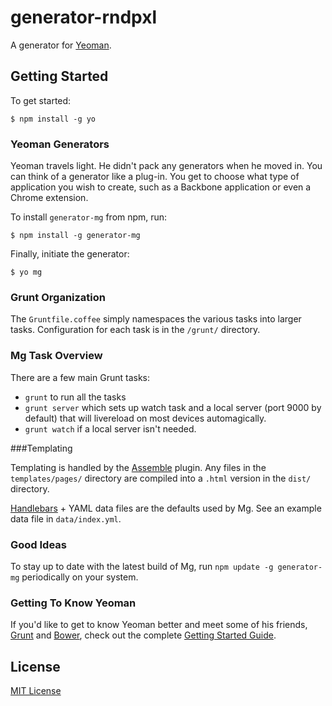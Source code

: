 # generator-rndpxl 

A generator for [Yeoman](http://yeoman.io).


## Getting Started

To get started:

```
$ npm install -g yo
```

### Yeoman Generators

Yeoman travels light. He didn't pack any generators when he moved in. You can think of a generator like a plug-in. You get to choose what type of application you wish to create, such as a Backbone application or even a Chrome extension.

To install `generator-mg` from npm, run:

```
$ npm install -g generator-mg
```

Finally, initiate the generator:

```
$ yo mg
```

### Grunt Organization

The `Gruntfile.coffee` simply namespaces the various tasks into larger tasks. 
Configuration for each task is in the `/grunt/` directory.

### Mg Task Overview

There are a few main Grunt tasks: 

  * `grunt` to run all the tasks
  * `grunt server` which sets up watch task and a local server (port 9000 by default) that will livereload on most devices automagically.
  * `grunt watch` if a local server isn't needed.

###Templating

Templating is handled by the [Assemble](http://assemble.io) plugin. Any files in the `templates/pages/` directory are compiled into a `.html` version in the `dist/` directory.

[Handlebars](http://handlebarsjs.com) + YAML data files are the defaults used by Mg. See an example data file in `data/index.yml`.

### Good Ideas

To stay up to date with the latest build of Mg, run `npm update -g generator-mg` periodically on your system.

### Getting To Know Yeoman

If you'd like to get to know Yeoman better and meet some of his friends, [Grunt](http://gruntjs.com) and [Bower](http://bower.io), check out the complete [Getting Started Guide](https://github.com/yeoman/yeoman/wiki/Getting-Started).


## License

[MIT License](http://en.wikipedia.org/wiki/MIT_License)
